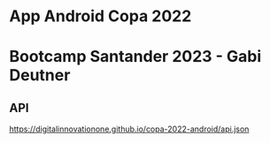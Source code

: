 # App Android Copa 2022
# Bootcamp Santander 2023 - Gabi Deutner

## API
https://digitalinnovationone.github.io/copa-2022-android/api.json
